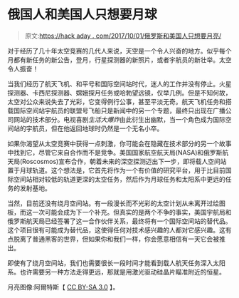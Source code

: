 # 俄国人和美国人只想要月球

> 原文:[https://hack aday . com/2017/10/01/俄罗斯和美国人只想要月亮/](https://hackaday.com/2017/10/01/the-russians-and-the-americans-only-want-the-moon/)

对于经历了几十年太空竞赛的几代人来说，天空是一个令人兴奋的地方。似乎每个月都有新任务的新公告，登月，行星探测器的新照片，或者宇航员的新壮举。太空令人振奋！

当我们经历了航天飞机、和平号和国际空间站时代，迷人的工作并没有停止。火星探测器、卡西尼探测器、嫦娥探月任务或哈勃望远镜，仅举几例。但是不知何故，太空对公众来说失去了光彩，它变得例行公事，甚至平淡无奇。航天飞机任务和搭载国际空间站宇航员的联盟号飞船只是新闻中的另一个专题，最终只出现在广播公司网站的技术部分。电视喜剧*生活大爆炸*由此衍生出幽默，当一个角色成为国际空间站的宇航员，但在他返回地球时仍然是一个无名小卒。

如果你渴望从太空竞赛中获得一点刺激，你可能会在隐藏在技术部分的另一个故事中找到它，尽管它来自合作而不是竞争。美国国家航空航天局(NASA)和俄罗斯航天局(Roscosmos)宣布合作，朝着未来的深空探测迈出下一步，即将载人空间站置于月球轨道。这个想法是，它首先将作为一个有价值的研究平台，用于比目前国际空间站相对较低的轨道更深的太空任务，然后作为月球任务和太阳系中更远的任务的发射基地。

当然，目前还没有绕月空间站。有一段漫长而不光彩的太空计划从未离开过绘图板，而这一次可能会成为下一个补充。但真实的是两个不争的事实，美国宇航局和俄罗斯航天局已经签署了这一合作伙伴关系，最终将有一个国际空间站的替代品。这个项目很有可能成为替代品，这使得任何对技术感兴趣的人都对它感兴趣。这有点脱离了普通黑客的世界，但如果你和我们一样，你会愿意相信有一天它会被推出。

即使有了绕月空间站，我们也需要很长一段时间才能看到载人航天任务深入太阳系。也许需要另一种方法走得更远，那就是用激光驱动硅晶片瞄准附近的恒星。

月亮图像:阿爾特斯【 [CC BY-SA 3.0](https://commons.wikimedia.org/wiki/File:Phase_of_the_moon_NO.13.jpg) 】。